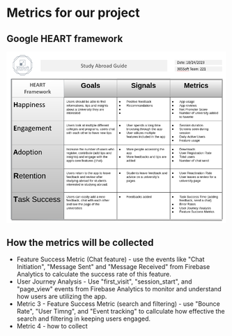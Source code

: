 
# Metrics for our project 

## Google HEART framework 
![Google Heart Photo](../src/HeartFramework.png)

## How the metrics will be collected
- Feature Success Metric (Chat feature) - use the events like "Chat Initiation", "Message Sent" and "Message Received" from Firebase Analytics to calculate the success rate of this feature.
- User Journey Analysis - Use "first_visit", "session_start", and "page_view" events from Firebase Analytics to monitor and understand how users are utilizing the app.
- Metric 3 - Feature Success Metric (search and filtering) - use "Bounce Rate", "User Timng", and "Event tracking" to callculate how effective the search and filtering in keeping users engaged. 
- Metric 4 - how to collect
